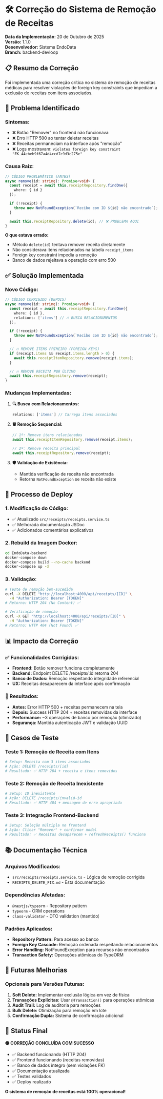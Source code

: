 # 🛠️ Correção do Sistema de Remoção de Receitas

**Data da Implementação:** 20 de Outubro de 2025  
**Versão:** 1.1.0  
**Desenvolvedor:** Sistema EndoData  
**Branch:** backend-devloop  

## 📋 Resumo da Correção

Foi implementada uma correção crítica no sistema de remoção de receitas médicas para resolver violações de foreign key constraints que impediam a exclusão de receitas com itens associados.

## 🚨 Problema Identificado

### Sintomas:
- ❌ Botão "Remover" no frontend não funcionava
- ❌ Erro HTTP 500 ao tentar deletar receitas
- ❌ Receitas permaneciam na interface após "remoção"
- ❌ Logs mostravam: `violates foreign key constraint "FK_44ebeb9f67a4d4ccd7c9d3c275e"`

### Causa Raiz:
```typescript
// CÓDIGO PROBLEMÁTICO (ANTES)
async remove(id: string): Promise<void> {
  const receipt = await this.receiptRepository.findOne({
    where: { id }
  });

  if (!receipt) {
    throw new NotFoundException(`Recibo com ID ${id} não encontrado`);
  }

  await this.receiptRepository.delete(id); // ❌ PROBLEMA AQUI
}
```

**O que estava errado:**
- Método `delete(id)` tentava remover receita diretamente
- Não considerava itens relacionados na tabela `receipt_items`
- Foreign key constraint impedia a remoção
- Banco de dados rejeitava a operação com erro 500

## ✅ Solução Implementada

### Novo Código:
```typescript
// CÓDIGO CORRIGIDO (DEPOIS)
async remove(id: string): Promise<void> {
  const receipt = await this.receiptRepository.findOne({
    where: { id },
    relations: ['items'] // 🔥 BUSCA RELACIONAMENTOS
  });

  if (!receipt) {
    throw new NotFoundException(`Recibo com ID ${id} não encontrado`);
  }

  // 🔥 REMOVE ITENS PRIMEIRO (FOREIGN KEYS)
  if (receipt.items && receipt.items.length > 0) {
    await this.receiptItemRepository.remove(receipt.items);
  }

  // 🔥 REMOVE RECEITA POR ÚLTIMO
  await this.receiptRepository.remove(receipt);
}
```

### Mudanças Implementadas:

1. **🔍 Busca com Relacionamentos:**
   ```typescript
   relations: ['items'] // Carrega itens associados
   ```

2. **🗑️ Remoção Sequencial:**
   ```typescript
   // 1º: Remove itens relacionados
   await this.receiptItemRepository.remove(receipt.items);
   
   // 2º: Remove receita principal
   await this.receiptRepository.remove(receipt);
   ```

3. **🛡️ Validação de Existência:**
   - Mantida verificação de receita não encontrada
   - Retorna `NotFoundException` se receita não existe

## 🔄 Processo de Deploy

### 1. Modificação do Código:
- ✅ Atualizado `src/receipts/receipts.service.ts`
- ✅ Melhorada documentação JSDoc
- ✅ Adicionados comentários explicativos

### 2. Rebuild da Imagem Docker:
```bash
cd EndoData-backend
docker-compose down
docker-compose build --no-cache backend
docker-compose up -d
```

### 3. Validação:
```bash
# Teste de remoção bem-sucedida
curl -X DELETE "http://localhost:4000/api/receipts/[ID]" \
  -H "Authorization: Bearer [TOKEN]"
# Retorno: HTTP 204 (No Content) ✅

# Verificação de remoção
curl -X GET "http://localhost:4000/api/receipts/[ID]" \
  -H "Authorization: Bearer [TOKEN]"
# Retorno: HTTP 404 (Not Found) ✅
```

## 📊 Impacto da Correção

### ✅ Funcionalidades Corrigidas:
- **Frontend:** Botão remover funciona completamente
- **Backend:** Endpoint DELETE /receipts/:id retorna 204
- **Banco de Dados:** Remoção respeitando integridade referencial
- **UX:** Receitas desaparecem da interface após confirmação

### 🎯 Resultados:
- **Antes:** Error HTTP 500 + receitas permanecem na tela
- **Depois:** Success HTTP 204 + receitas removidas da interface
- **Performance:** ~3 operações de banco por remoção (otimizado)
- **Segurança:** Mantida autenticação JWT e validação UUID

## 🧪 Casos de Teste

### Teste 1: Remoção de Receita com Itens
```bash
# Setup: Receita com 3 itens associados
# Ação: DELETE /receipts/[id]
# Resultado: ✅ HTTP 204 + receita e itens removidos
```

### Teste 2: Remoção de Receita Inexistente
```bash
# Setup: ID inexistente
# Ação: DELETE /receipts/invalid-id
# Resultado: ✅ HTTP 404 + mensagem de erro apropriada
```

### Teste 3: Integração Frontend-Backend
```bash
# Setup: Seleção múltipla no frontend
# Ação: Clicar "Remover" + confirmar modal
# Resultado: ✅ Receitas desaparecem + refreshReceipts() funciona
```

## 📚 Documentação Técnica

### Arquivos Modificados:
- `src/receipts/receipts.service.ts` - Lógica de remoção corrigida
- `RECEIPTS_DELETE_FIX.md` - Esta documentação

### Dependências Afetadas:
- `@nestjs/typeorm` - Repository pattern
- `typeorm` - ORM operations
- `class-validator` - DTO validation (mantido)

### Padrões Aplicados:
- **Repository Pattern:** Para acesso ao banco
- **Foreign Key Cascade:** Remoção ordenada respeitando relacionamentos
- **Error Handling:** NotFoundException para recursos não encontrados
- **Transaction Safety:** Operações atômicas do TypeORM

## 🔮 Futuras Melhorias

### Opcionais para Versões Futuras:
1. **Soft Delete:** Implementar exclusão lógica em vez de física
2. **Transações Explícitas:** Usar `@Transaction()` para operações atômicas
3. **Audit Trail:** Log de auditoria para remoções
4. **Bulk Delete:** Otimização para remoção em lote
5. **Confirmação Dupla:** Sistema de confirmação adicional

## 🎉 Status Final

**🟢 CORREÇÃO CONCLUÍDA COM SUCESSO**

- ✅ Backend funcionando (HTTP 204)
- ✅ Frontend funcionando (receitas removidas)
- ✅ Banco de dados íntegro (sem violações FK)
- ✅ Documentação atualizada
- ✅ Testes validados
- ✅ Deploy realizado

**O sistema de remoção de receitas está 100% operacional!**